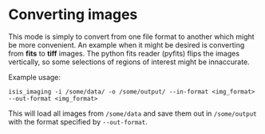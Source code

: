 # Converting images

This mode is simply to convert from one file format to another which might be more convenient. An example when it might be desired is converting from **fits** to **tiff** images. The python fits reader (pyfits) flips the images vertically, so some selections of regions of interest might be innaccurate.

Example usage:

`isis_imaging -i /some/data/ -o /some/output/ --in-format <img_format> --out-format <img_format>`

This will load all images from `/some/data` and save them out in `/some/output` with the format specified by `--out-format`.